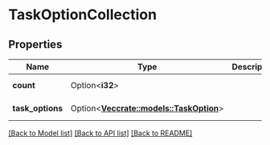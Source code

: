 # TaskOptionCollection

## Properties

Name | Type | Description | Notes
------------ | ------------- | ------------- | -------------
**count** | Option<**i32**> |  | [optional][readonly]
**task_options** | Option<[**Vec<crate::models::TaskOption>**](task_option.md)> |  | [optional][readonly]

[[Back to Model list]](../README.md#documentation-for-models) [[Back to API list]](../README.md#documentation-for-api-endpoints) [[Back to README]](../README.md)


